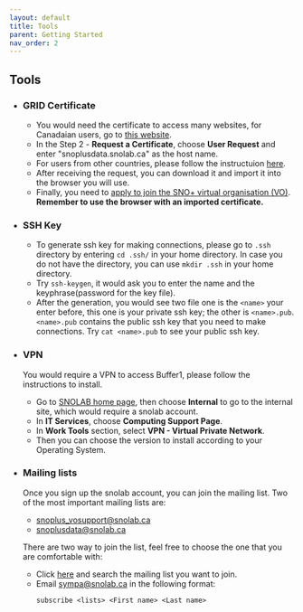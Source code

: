 ```yaml
---
layout: default
title: Tools
parent: Getting Started
nav_order: 2
---
```


## Tools

* ### GRID Certificate
  * You would need the certificate to access many websites, for Canadaian users, go to [this website](https://cert.gridcanada.ca/cgi-bin/pub/pki?cmd=getStaticPage&name=homePage).
  * In the Step 2 - **Request a Certificate**, choose **User Request** and enter "snoplusdata.snolab.ca" as the host name.
  * For users from other countries, please follow the instructuion [here](https://snopl.us/docs/rat/grid_manual/html/certificates_and_initial_setup.html).
  * After receiving the request, you can download it and import it into the browser you will use.
  * Finally, you need to [apply to join the SNO+ virtual organisation (VO)](https://voms.gridpp.ac.uk:8443/voms/snoplus.snolab.ca). **Remember to use the browser with an imported certificate.**

* ### SSH Key
  * To generate ssh key for making connections, please go to `.ssh` directory by entering `cd .ssh/` in your home directory. In case you do not have the directory, you can use `mkdir .ssh` in your home directory.
  * Try `ssh-keygen`, it would ask you to enter the name and the keyphrase(password for the key file).
  * After the generation, you would see two file one is the `<name>` your enter before, this one is your private ssh key; the other is `<name>.pub`. `<name>.pub` contains the public ssh key that you need to make connections. Try `cat <name>.pub` to see your public ssh key.
  
* ### VPN
  You would require a VPN to access Buffer1, please follow the instructions to install.
  * Go to [SNOLAB home page](https://www.snolab.ca/), then choose **Internal** to go to the internal site, which would require a snolab account.
  * In **IT Services**, choose **Computing Support Page**.
  * In **Work Tools** section, select **VPN - Virtual Private Network**.
  * Then you can choose the version to install according to your Operating System.
  
* ### Mailing lists
  Once you sign up the snolab account, you can join the mailing list. Two of the most important mailing lists are:
  * snoplus_vosupport@snolab.ca
  * snoplusdata@snolab.ca
  
  There are two way to join the list, feel free to choose the one that you are comfortable with:
  * Click [here](https://www.snolab.ca/sympa/search_list_request) and search the mailing list you want to join.
  * Email sympa@snolab.ca in the following format:
    ```
    subscribe <lists> <First name> <Last name>
    ```
